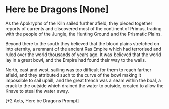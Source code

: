 # Here be Dragons [None]

As the Apokryphs of the Kiln sailed further afield, they pieced together reports of currents and discovered most of the continent of Primus, trading with the people of the Jungle, the Hunting Ground and the Prismatic Plains.     

Beyond there to the south they believed that the blood plains stretched on into eternity, a remnant of the ancient Ras Empire which had terrorised and ruled over the world thousands of years ago. It was believed that the world lay in a great bowl, and the Empire had found their way to the walls.     

North, east and west, sailing was too difficult for them to reach farther afield, and they attributed such to the curve of the bowl making it impossible to sail uphill, and the great trench was a seam within the boal, a crack to the outside which drained the water to outside, created to allow the Knave to steal the water away.      

[+2 Acts, Here be Dragons Prompt]
